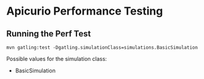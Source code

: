 # Apicurio Performance Testing

## Running the Perf Test

    mvn gatling:test -Dgatling.simulationClass=simulations.BasicSimulation

Possible values for the simulation class:

* BasicSimulation
